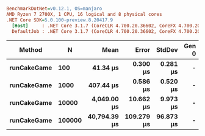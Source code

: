 ``` ini

BenchmarkDotNet=v0.12.1, OS=manjaro 
AMD Ryzen 7 2700X, 1 CPU, 16 logical and 8 physical cores
.NET Core SDK=5.0.100-preview.8.20417.9
  [Host]     : .NET Core 3.1.7 (CoreCLR 4.700.20.36602, CoreFX 4.700.20.37001), X64 RyuJIT
  DefaultJob : .NET Core 3.1.7 (CoreCLR 4.700.20.36602, CoreFX 4.700.20.37001), X64 RyuJIT


```
|      Method |      N |         Mean |      Error |    StdDev | Gen 0 | Gen 1 | Gen 2 | Allocated |
|------------ |------- |-------------:|-----------:|----------:|------:|------:|------:|----------:|
| **runCakeGame** |    **100** |     **41.34 μs** |   **0.300 μs** |  **0.281 μs** |     **-** |     **-** |     **-** |         **-** |
| **runCakeGame** |   **1000** |    **407.44 μs** |   **0.586 μs** |  **0.520 μs** |     **-** |     **-** |     **-** |       **5 B** |
| **runCakeGame** |  **10000** |  **4,049.00 μs** |  **10.662 μs** |  **9.973 μs** |     **-** |     **-** |     **-** |      **66 B** |
| **runCakeGame** | **100000** | **40,794.39 μs** | **109.279 μs** | **96.873 μs** |     **-** |     **-** |     **-** |         **-** |
